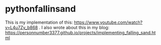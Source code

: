 # pythonfallinsand
This is my implementation of this: https://www.youtube.com/watch?v=L4u7Zy_b868 . I also wrote about this in my blog: https://personnumber3377.github.io/projects/implementing_falling_sand.html
